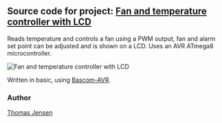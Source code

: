 ## Source code for project: [Fan and temperature controller with LCD](https://uctrl.io/projects/avr-fan-and-temperature-controller-with-lcd-ygrlvg)

Reads temperature and controls a fan using a PWM output, fan and alarm set point can be adjusted and is shown on a LCD. Uses an AVR ATmega8 microcontroller.

![Fan and temperature controller with LCD](https://static.uctrl.net/imgs/8g8kgn.jpeg)

Written in basic, using [Bascom-AVR](http://www.mcselec.com/).

### Author
[Thomas Jensen](https://uctrl.io/@hebron)
